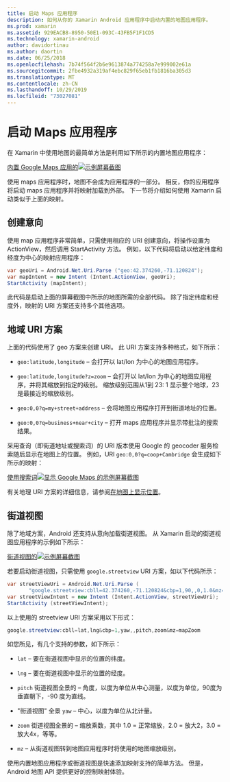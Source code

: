 ```yaml
---
title: 启动 Maps 应用程序
description: 如何从你的 Xamarin Android 应用程序中启动内置的地图应用程序。
ms.prod: xamarin
ms.assetid: 929EACB8-8950-50E1-093C-43FB5F1F1CD5
ms.technology: xamarin-android
author: davidortinau
ms.author: daortin
ms.date: 06/25/2018
ms.openlocfilehash: 7b74f564f2b6e9613874a774258a7e999002e61a
ms.sourcegitcommit: 2fbe4932a319af4ebc829f65eb1fb1816ba305d3
ms.translationtype: MT
ms.contentlocale: zh-CN
ms.lasthandoff: 10/29/2019
ms.locfileid: "73027081"
---
```

# <a name="launching-the-maps-application"></a>启动 Maps 应用程序

在 Xamarin 中使用地图的最简单方法是利用如下所示的内置地图应用程序：

[内置 Google Maps 应用的![示例屏幕截图](maps-application-images/01-mapsapplication.png)](maps-application-images/01-mapsapplication.png#lightbox)

使用 maps 应用程序时，地图不会成为应用程序的一部分。 相反，你的应用程序将启动 maps 应用程序并将映射加载到外部。 下一节将介绍如何使用 Xamarin 启动类似于上面的映射。

## <a name="creating-the-intent"></a>创建意向

使用 map 应用程序非常简单，只需使用相应的 URI 创建意向，将操作设置为 ActionView，然后调用 StartActivity 方法。 例如，以下代码将启动以给定纬度和经度为中心的映射应用程序：

```csharp
var geoUri = Android.Net.Uri.Parse ("geo:42.374260,-71.120824");
var mapIntent = new Intent (Intent.ActionView, geoUri);
StartActivity (mapIntent);
```

此代码是启动上面的屏幕截图中所示的地图所需的全部代码。 除了指定纬度和经度外，映射的 URI 方案还支持多个其他选项。

## <a name="geo-uri-scheme"></a>地域 URI 方案

上面的代码使用了 geo 方案来创建 URI。 此 URI 方案支持多种格式，如下所示：

- `geo:latitude,longitude` &ndash; 会打开以 lat/lon 为中心的地图应用程序。 

- `geo:latitude,longitude?z=zoom` &ndash; 会打开以 lat/lon 为中心的地图应用程序，并将其缩放到指定的级别。 缩放级别范围从1到 23: 1 显示整个地球，23是最接近的缩放级别。

- `geo:0,0?q=my+street+address` &ndash; 会将地图应用程序打开到街道地址的位置。 

- `geo:0,0?q=business+near+city` &ndash; 打开 maps 应用程序并显示带批注的搜索结果。 

采用查询（即街道地址或搜索词）的 URI 版本使用 Google 的 geocoder 服务检索随后显示在地图上的位置。 例如，URI `geo:0,0?q=coop+Cambridge` 会生成如下所示的映射：

[使用搜索词![显示 Google Maps 的示例屏幕截图](maps-application-images/02-mapsearch.png)](maps-application-images/02-mapsearch.png#lightbox)

有关地理 URI 方案的详细信息，请参阅[在地图上显示位置](https://developer.android.com/guide/components/intents-common.html#Maps)。

## <a name="street-view"></a>街道视图

除了地域方案，Android 还支持从意向加载街道视图。 从 Xamarin 启动的街道视图应用程序的示例如下所示：

[街道视图的![示例屏幕截图](maps-application-images/03-streetview.png)](maps-application-images/03-streetview.png#lightbox)

若要启动街道视图，只需使用 `google.streetview` URI 方案，如以下代码所示：

```csharp
var streetViewUri = Android.Net.Uri.Parse (
       "google.streetview:cbll=42.374260,-71.120824&cbp=1,90,,0,1.0&mz=20");  
var streetViewIntent = new Intent (Intent.ActionView, streetViewUri);  
StartActivity (streetViewIntent);
```

以上使用的 streetview URI 方案采用以下形式：

```csharp
google.streetview:cbll=lat,lng&cbp=1,yaw,,pitch,zoom&mz=mapZoom
```

如您所见，有几个支持的参数，如下所示：

- `lat` &ndash; 要在街道视图中显示的位置的纬度。

- `lng` &ndash; 要在街道视图中显示的位置的经度。

- `pitch` 街道视图全景的 &ndash; 角度，以度为单位从中心测量，以度为单位，90度为垂直朝下，-90 度为直线。

- "街道视图" 全景 `yaw` &ndash; 中心，以度为单位从北计量。

- `zoom` 街道视图全景的 &ndash; 缩放乘数，其中 1.0 = 正常缩放，2.0 = 放大2，3.0 = 放大4x，等等。

- `mz` &ndash; 从街道视图转到地图应用程序时将使用的地图缩放级别。

使用内置地图应用程序或街道视图是快速添加映射支持的简单方法。 但是，Android 地图 API 提供更好的控制映射体验。
